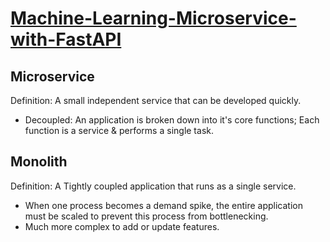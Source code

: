 # [Machine-Learning-Microservice-with-FastAPI](https://developer.nvidia.com/blog/building-a-machine-learning-microservice-with-fastapi/?ncid=so-link-904004-vt27&=&linkId=100000147235793#cid=an01_so-link_en-us)


## Microservice
Definition: A small independent service that can be developed quickly.  
- Decoupled: An application is broken down into it's core functions; Each function is a service & performs a single task.

## Monolith
Definition: A Tightly coupled application that runs as a single service. 
- When one process becomes a demand spike, the entire application must be scaled to prevent this process from bottlenecking. 
- Much more complex to add or update features.


